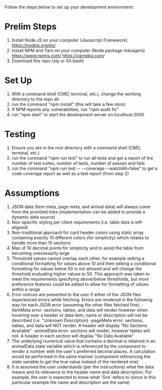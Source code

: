 Follow the steps below to set up your development environment:

# Prelim Steps
1. Install Node.JS on your computer (Javascript Framework) https://nodejs.org/en/
2. Install NPM and Yarn on your computer (Node package managers) https://www.npmjs.com/ https://yarnpkg.com/
3. Download this repo (zip or Git bash)


# Set Up
1. With a command shell (CMD, terminal, etc.), change the working directory to the repo dir
2. run the command "npm install" (this will take a few mins)
3. If NPM reports any vulnerabilities, run "npm audit fix"
4. run "npm start" to start the development server on localhost:3000


# Testing
1. Ensure you are in the root directory with a command shell (CMD, terminal, etc.)
2. run the command "npm run test" to run all tests and get a report of the number of test suites, number of tests, number of passes and fails
3. run the command "npm run test -- --coverage --watchAll=false" to get a code coverage report as well as a test report (from step 2)


# Assumptions
1. JSON data (item meta, page meta, and animal data) will always come from the provided links (implementation can be added to provide a dynamic data source)
2. Non-specific styling per client requirements (i.e. table data is left-aligned)
3. Non-traditional approach for card header colors using static array containing exactly 10 different colors (for simplicity) which rotates to handle more than 10 sections
4. Max of 10 decimal points for simplicity and to avoid the table from becoming unecessarily large
5. Threshold values cannot overlap each other, for example setting a conditional formatting for values above 10 and then setting a conditional formatting for values below 50 is not allowed and will change the threshold evaluating higher values to 50. This approach was taken to meet the requirements specifying above/below thresholds, but more preference features could be added to allow for formatting of values within a range
6. Error notices are presented to the user if either of the JSON files experienced errors while fetching. Errors are rendered in the following way for each JSON error (assuming the other files fetched fine):
  -itemMeta error: sections, tables, and data will render however when hovering over a header or data item, name or description will not be described (i.e. "Unknown Description)
  -pageMeta error: sections, tables, and data will NOT render. A header will display "No Sections Available"
  -animalData error: sections will render, however tables will not. A header in each section will display "No Data Available"
7. The underlying numerical value that contains a decimal is retained in an animalData state variable which is referenced by the component to render a number with the user's preferred decimal places. A calculation would be performed in the same manner (component referencing the state variable to get the true value instead of the rendered one)
8. It is assumed the user understands (per the instructions) what the data means and its relevance to the header name and data description. For example, the user is expected to know what 'Sire' refers to (since in this particular example the name and description are the same)

